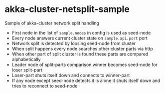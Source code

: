 # akka-cluster-netsplit-sample
Sample of akka-cluster network split handling

* First node in the list of `sample.nodes` in config is used as seed-node
* Every node answers current cluster state on `sample.api.port` port
* Network split is detected by loosing seed-node from cluster
* When split happens every node searches other cluster parts via http
* When other part of split cluster is found these parts are compared alphabetically
* Leader node of split-parts comparison winner becomes seed-node for loser split-part
* Loser-part shuts itself down and connects to winner-part
* If any node except seed-node detects it is alone it shuts itself down and tries to reconnect to seed-node
